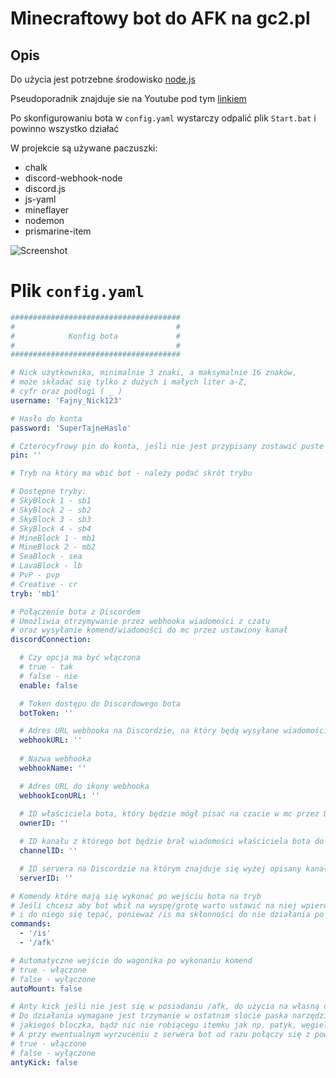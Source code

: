 # Minecraftowy bot do AFK na gc2.pl

## Opis

Do użycia jest potrzebne środowisko [node.js](https://nodejs.org)

Pseudoporadnik znajduje sie na Youtube pod tym [linkiem](https://youtu.be/j0dfhExnqAw)

Po skonfigurowaniu bota w `config.yaml` wystarczy odpalić plik `Start.bat` i powinno wszystko działać

W projekcie są używane paczuszki:
- chalk
- discord-webhook-node
- discord.js
- js-yaml
- mineflayer
- nodemon
- prismarine-item

![Screenshot](https://i.imgur.com/cif38DC.gif)
# Plik `config.yaml`
```yaml
######################################
#                                    #
#            Konfig bota             #
#                                    #
######################################

# Nick użytkownika, minimalnie 3 znaki, a maksymalnie 16 znaków,
# może składać się tylko z dużych i małych liter a-Z,
# cyfr oraz podłogi ( _ )
username: 'Fajny_Nick123'

# Hasło do konta
password: 'SuperTajneHaslo'

# Czterocyfrowy pin do konta, jeśli nie jest przypisany zostawić puste
pin: ''

# Tryb na który ma wbić bot - należy podać skrót trybu

# Dostępne tryby:
# SkyBlock 1 - sb1
# SkyBlock 2 - sb2
# SkyBlock 3 - sb3
# SkyBlock 4 - sb4
# MineBlock 1 - mb1
# MineBlock 2 - mb2
# SeaBlock - sea
# LavaBlock - lb
# PvP - pvp
# Creative - cr
tryb: 'mb1'

# Połączenie bota z Discordem
# Umożliwia otrzymywanie przez webhooka wiadomości z czatu
# oraz wysyłanie komend/wiadomości do mc przez ustawiony kanał
discordConnection:

  # Czy opcja ma być włączona
  # true - tak
  # false - nie
  enable: false

  # Token dostępu do Discordowego bota
  botToken: ''

  # Adres URL webhooka na Discordzie, na który będą wysyłane wiadomości z czatu
  webhookURL: ''
  
  # Nazwa webhooka
  webhookName: ''

  # Adres URL do ikony webhooka
  webhookIconURL: ''
  
  # ID właściciela bota, który będzie mógł pisać na czacie w mc przez Discorda
  ownerID: ''

  # ID kanału z którego bot będzie brał wiadomości właściciela bota do wysłania
  channelID: ''

  # ID servera na Discordzie na którym znajduje się wyżej opisany kanał 
  serverID: ''

# Komendy które mają się wykonać po wejściu bota na tryb
# Jeśli chcesz aby bot wbił na wyspę/grotę warto ustawić na niej wpierw /home
# i do niego się tepać, ponieważ /is ma skłonności do nie działania po wbiciu na tryb :p
commands:
  - '/is'
  - '/afk'

# Automatyczne wejście do wagonika po wykonaniu komend
# true - włączone
# false - wyłączone
autoMount: false

# Anty kick jeśli nie jest się w posiadaniu /afk, do użycia na własną odpowiedzialność
# Do działania wymagane jest trzymanie w ostatnim slocie paska narzędzi (9),
# jakiegoś bloczka, bądź nic nie robiącegu itemku jak np. patyk, węgiel, redstone itd.
# A przy ewentualnym wyrzuceniu z serwera bot od razu połączy się z powrotem
# true - włączone
# false - wyłączone
antyKick: false
```